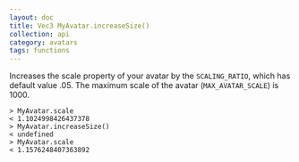 ```yaml
---
layout: doc
title: Vec3 MyAvatar.increaseSize()
collection: api
category: avatars
tags: functions
---
```


Increases the scale property of your avatar by the `SCALING_RATIO`, which has default value .05. The maximum scale of the avatar (`MAX_AVATAR_SCALE`) is 1000.

```
> MyAvatar.scale
< 1.1024998426437378
> MyAvatar.increaseSize()
< undefined
> MyAvatar.scale
< 1.1576248407363892
```
